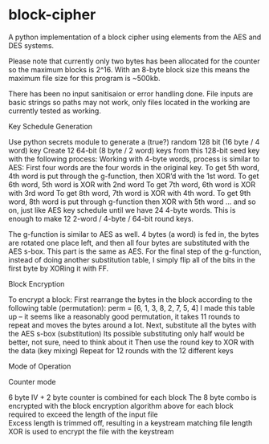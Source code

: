 # block-cipher

A python implementation of a block cipher using elements from the AES and DES systems.

Please note that currently only two bytes has been allocated for the counter so the maximum blocks is 2^16. With an 8-byte block size this means the maximum file size for this program is ~500kb.

There has been no input sanitisaion or error handling done. File inputs are basic strings so paths may not work, only files located in the working
are currently tested as working.

Key Schedule Generation 

Use python secrets module to generate a (true?) random 128 bit (16 byte / 4 word) key 
Create 12 64-bit (8 byte / 2 word) keys from this 128-bit seed key with the following process: 
Working with 4-byte words, process is similar to AES: 
First four words are the four words in the original key. 
To get 5th word, 4th word is put through the g-function, then XOR’d with the 1st word. 
To get 6th word, 5th word is XOR with 2nd word 
To get 7th word, 6th word is XOR with 3rd word 
To get 8th word, 7th word is XOR with 4th word. 
To get 9th word, 8th word is put through g-function then XOR with 5th word 
… and so on, just like AES key schedule until we have 24 4-byte words. 
This is enough to make 12 2-word / 4-byte / 64-bit round keys. 
 
The g-function is similar to AES as well. 4 bytes (a word) is fed in, the bytes are rotated one place left, and then all four bytes are substituted with the AES s-box. This part is the same as AES. For the final step of the g-function, instead of doing another substitution table, I simply flip all of the bits in the first byte by XORing it with FF. 

Block Encryption 

To encrypt a block: 
First rearrange the bytes in the block according to the following table (permutation): 
perm = [6, 1, 3, 8, 2, 7, 5, 4] 
I made this table up – it seems like a reasonably good permutation, it takes 11 rounds to repeat and moves the bytes around a lot. 
Next, substitute all the bytes with the AES s-box (substitution) 
Its possible substituting only half would be better, not sure, need to think about it 
Then use the round key to XOR with the data (key mixing) 
Repeat for 12 rounds with the 12 different keys 

Mode of Operation 

Counter mode 

6 byte IV + 2 byte counter is combined for each block 
The 8 byte combo is encrypted with the block encryption algorithm above for each block required to exceed the length of the input file  
Excess length is trimmed off, resulting in a keystream matching file length 
XOR is used to encrypt the file with the keystream 
